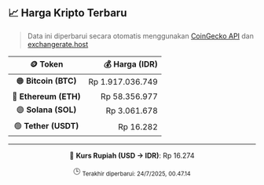 

<!-- HARGA_KRIPTO -->
## 📈 Harga Kripto Terbaru

> Data ini diperbarui secara otomatis menggunakan [CoinGecko API](https://www.coingecko.com/) dan [exchangerate.host](https://exchangerate.host/)

<div align="center">

| 🪙 Token | 💰 Harga (IDR) |
|:------:|---------------:|
| 🟠 **Bitcoin (BTC)**   | Rp 1.917.036.749 |
| 🔵 **Ethereum (ETH)**  | Rp 58.356.977 |
| 🟣 **Solana (SOL)**    | Rp 3.061.678 |
| 🟢 **Tether (USDT)**   | Rp 16.282 |

---

💱 **Kurs Rupiah (USD → IDR)**: Rp 16.274

🕒 <sub>Terakhir diperbarui: 24/7/2025, 00.47.14</sub>

</div>
<!-- /HARGA_KRIPTO -->